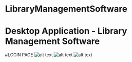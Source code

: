 # LibraryManagementSoftware
# Desktop Application - Library Management Software

#LOGIN PAGE
![alt text](https://i.postimg.cc/k5ynfdDw/Login-Page.jpg)
![alt text](https://i.postimg.cc/tTS9Gt3x/Dashboard.jpg)
![alt text](https://i.postimg.cc/XYS4WvCQ/Register-page.jpg)
